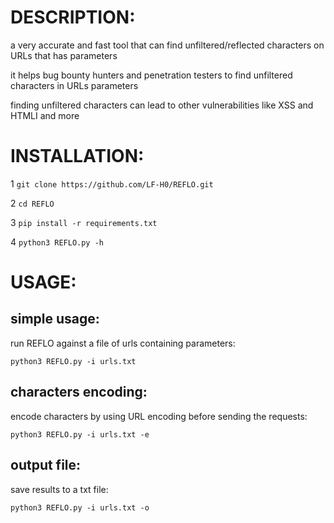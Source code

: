 # DESCRIPTION:
a very accurate and fast tool that can find unfiltered/reflected characters on URLs that has parameters 

it helps bug bounty hunters and penetration testers to find unfiltered characters in URLs parameters

finding unfiltered characters can lead to other vulnerabilities like XSS and HTMLI and more




# INSTALLATION:

1 `git clone https://github.com/LF-H0/REFLO.git`

2 `cd REFLO`

3 `pip install -r requirements.txt`

4 `python3 REFLO.py -h`


# USAGE: 

## simple usage:

run REFLO against a file of urls containing parameters:

`python3 REFLO.py -i urls.txt`

## characters encoding:

encode characters by using URL encoding before sending the requests:

`python3 REFLO.py -i urls.txt -e`

## output file:

save results to a txt file:

`python3 REFLO.py -i urls.txt -o`
